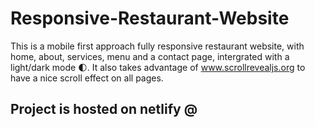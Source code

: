 # Responsive-Restaurant-Website


This is a mobile first approach fully responsive restaurant website, with home, about, services, menu and 
a contact page, intergrated with a light/dark mode 🌓. It also takes advantage of www.scrollrevealjs.org 
to have a nice scroll effect on all pages. 

## Project is hosted on netlify @
